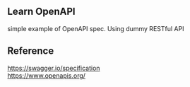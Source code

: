 
## Learn OpenAPI

simple example of OpenAPI spec. Using dummy RESTful API

## Reference

<https://swagger.io/specification>   
<https://www.openapis.org/>
